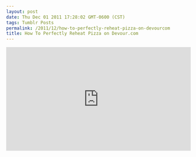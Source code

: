 ```yaml
---
layout: post
date: Thu Dec 01 2011 17:28:02 GMT-0600 (CST)
tags: Tumblr Posts
permalink: /2011/12/how-to-perfectly-reheat-pizza-on-devourcom
title: How To Perfectly Reheat Pizza on Devour.com
---
```


<iframe width="500" height="281" id="youtube_iframe" src="https://www.youtube.com/embed/XWIJNaA-JNA?feature=oembed&amp;enablejsapi=1&amp;origin=http://safe.txmblr.com&amp;wmode=opaque" frameborder="0" allowfullscreen=""></iframe>
